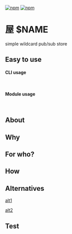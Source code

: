 [![npm](https://img.shields.io/npm/v/$NAME.svg?maxAge=3600&style=flat-square)](https://www.npmjs.com/package/$NAME)
[![npm](https://img.shields.io/npm/l/$NAME.svg?maxAge=3600&style=flat-square)](https://github.com/talmobi/$NAME/blob/master/LICENSE)

#  屋 $NAME
simple wildcard pub/sub store

## Easy to use

#### CLI usage
```javascript
```
```
```

#### Module usage
```javascript
```
```
```

## About

## Why

## For who?

## How

## Alternatives
[alt1](https://github.com/talmobi)

[alt2](https://github.com/talmobi)

## Test
```
```
